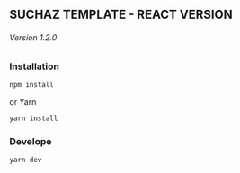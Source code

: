 ## SUCHAZ TEMPLATE - REACT VERSION
###### Version 1.2.0
### Installation
```bash
npm install
```
or Yarn
```bash
yarn install 
```
### Develope
```bash
yarn dev 
```